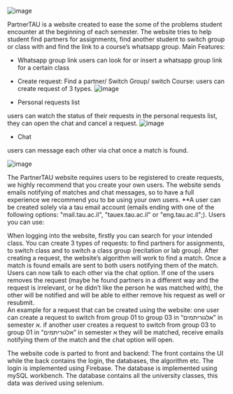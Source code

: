 ![image](https://user-images.githubusercontent.com/80216162/128201083-5beabc59-70d1-4aea-b57b-7da4a4c40f40.png)

PartnerTAU is a website created to ease the some of the problems student encounter at the beginning of each semester. The website tries to help student find partners for assignments, find another student to switch group or class with and find the link to a course’s whatsapp group.
Main Features:
-	Whatsapp group link
users can look for or insert a whatsapp group link for a certain class
-	Create request: Find a partner/ Switch Group/ switch Course:
users can create request of 3 types.
![image](https://user-images.githubusercontent.com/80216162/128200969-8ef535da-dac1-4cbd-89cc-520f9a7d8633.png)

-	Personal requests list

users can watch the status of their requests in the personal requests list, they can open the chat and cancel a request.
![image](https://user-images.githubusercontent.com/80216162/128200751-fa27cf80-121b-4693-96fe-0febafeb254b.png)

-	Chat

users can message each other via chat once a match is found.

![image](https://user-images.githubusercontent.com/80216162/128200847-50073f6b-17c6-48ef-8270-7a7464f14b5a.png)

The PartnerTAU website requires users to be registered to create requests, we highly recommend that you create your own users. The website sends emails notifying of matches and chat messages, so to have a full experience we recommend you to be using your own users. 
**A user can be created solely via a tau email account (emails ending with one of the following options: "mail.tau.ac.il", "tauex.tau.ac.il" or "eng.tau.ac.il";).
Users you can use:

When logging into the website, firstly you can search for your intended class. You can create 3 types of requests: to find partners for assignments, to switch class and to switch a class group (recitation or lab group).
After creating a request, the website’s algorithm will work to find a match. Once a match is found emails are sent to both users notifying them of the match. Users can now talk to each other via the chat option. If one of the users removes the request (maybe he found partners in a different way and the request is irrelevant, or he didn’t like the person he was matched with), the other will be notified and will be able to either remove his request as well or resubmit.  
An example for a request that can be created using the website: 
one user can create a request to switch from group 01 to group 03 in “אלגוריתמים” in semester א. 
if another user creates a request to switch from group 03 to group 01 in “אלגוריתמים” in semester א they will be matched, receive emails notifying them of the match and the chat option will open.

The website code is parted to front and backend: The front contains the UI while the back contains the login, the databases, the algorithm etc. The login is implemented using Firebase. The database is implemented using mySQL workbench. The database contains all the university classes, this data was derived using selenium. 
